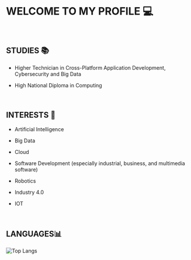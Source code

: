 # WELCOME TO MY PROFILE 💻   
<br>

## STUDIES 📚

- Higher Technician in Cross-Platform Application Development, Cybersecurity and Big Data  

- High National Diploma in Computing    
<br>

## INTERESTS 🎯  

- Artificial Intelligence 

- Big Data

- Cloud
  
- Software Development (especially industrial, business, and multimedia software)

- Robotics

- Industry 4.0

- IOT
<br>

## LANGUAGES📊  

![Top Langs](https://github-readme-stats-git-masterrstaa-rickstaa.vercel.app/api/top-langs/?username=alberto333X)



<!--
**alberto333X/alberto333X** is a ✨ _special_ ✨ repository because its `README.md` (this file) appears on your GitHub profile.

Here are some ideas to get you started:

- 🔭 I’m currently working on ...
- 🌱 I’m currently learning ...
- 👯 I’m looking to collaborate on ...
- 🤔 I’m looking for help with ...
- 💬 Ask me about ...
- 📫 How to reach me: ...
- 😄 Pronouns: ...
- ⚡ Fun fact: ...
-->
